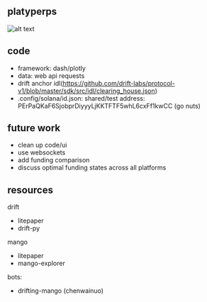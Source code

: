 platyperps
----

![alt text](https://pbs.twimg.com/profile_banners/1388194344390119426/1637877290/1500x500)


code
---
- framework: dash/plotly
- data: web api requests
- drift anchor idl(https://github.com/drift-labs/protocol-v1/blob/master/sdk/src/idl/clearing_house.json)
- .config/solana/id.json: shared/test address: PErPaQKaF6SjobprDiyyyLjKKTFTF5whL6cxFf1kwCC (go nuts)



future work
---
- clean up code/ui 
- use websockets
- add funding comparison
- discuss optimal funding states across all platforms



resources
---

drift
- litepaper
- drift-py

mango
- litepaper
- mango-explorer

bots:
- drifting-mango (chenwainuo)
